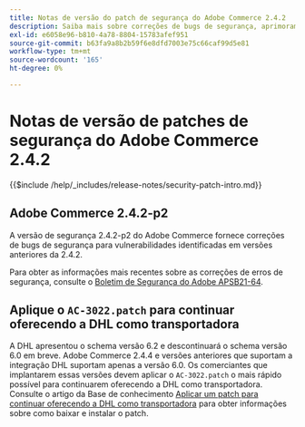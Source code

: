 ```yaml
---
title: Notas de versão do patch de segurança do Adobe Commerce 2.4.2
description: Saiba mais sobre correções de bugs de segurança, aprimoramentos de segurança e outras atualizações relacionadas à segurança incluídas nas versões de patch de segurança para o Adobe Commerce versão 2.4.2.
exl-id: e6058e96-b810-4a78-8804-15783afef951
source-git-commit: b63fa9a8b2b59f6e8dfd7003e75c66caf99d5e81
workflow-type: tm+mt
source-wordcount: '165'
ht-degree: 0%

---
```



# Notas de versão de patches de segurança do Adobe Commerce 2.4.2

{{$include /help/_includes/release-notes/security-patch-intro.md}}

## Adobe Commerce 2.4.2-p2

A versão de segurança 2.4.2-p2 do Adobe Commerce fornece correções de bugs de segurança para vulnerabilidades identificadas em versões anteriores da 2.4.2.

Para obter as informações mais recentes sobre as correções de erros de segurança, consulte o [Boletim de Segurança do Adobe APSB21-64](https://helpx.adobe.com/security/products/magento/apsb21-64.html).

## Aplique o `AC-3022.patch` para continuar oferecendo a DHL como transportadora

A DHL apresentou o schema versão 6.2 e descontinuará o schema versão 6.0 em breve. Adobe Commerce 2.4.4 e versões anteriores que suportam a integração DHL suportam apenas a versão 6.0. Os comerciantes que implantarem essas versões devem aplicar o `AC-3022.patch` o mais rápido possível para continuarem oferecendo a DHL como transportadora. Consulte o artigo da Base de conhecimento [Aplicar um patch para continuar oferecendo a DHL como transportadora](https://support.magento.com/hc/en-us/articles/7707818131597-Apply-a-patch-to-continue-offering-DHL-as-shipping-carrier) para obter informações sobre como baixar e instalar o patch.
